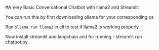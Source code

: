 #A Very Basic Conversational Chatbot with llama2 and Streamlit

You can run this by first downloading ollama for your corresponding os

Run `ollama run llama2` in cli to test if llama2 is working properly

Now install streamlit and langchain and for running - streamlit run chatbot.py
